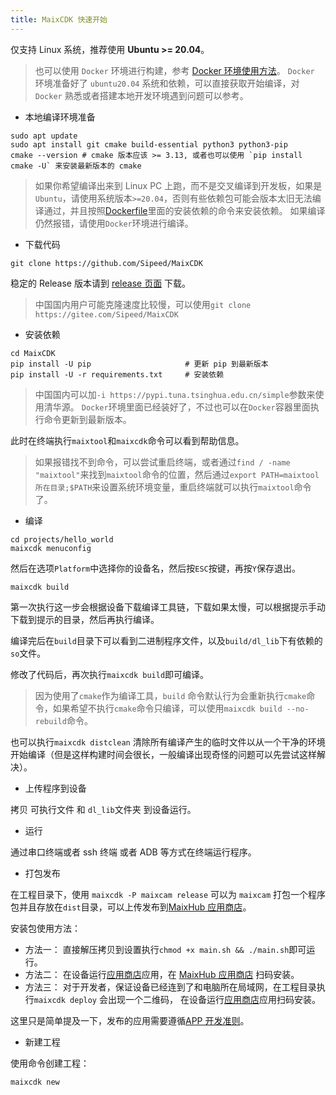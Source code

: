 ```yaml
---
title: MaixCDK 快速开始
---
```



仅支持 Linux 系统，推荐使用 **Ubuntu >= 20.04**。
> 也可以使用 `Docker` 环境进行构建，参考 [Docker 环境使用方法](./docker/README.md)。
> `Docker` 环境准备好了 `ubuntu20.04` 系统和依赖，可以直接获取开始编译，对 `Docker` 熟悉或者搭建本地开发环境遇到问题可以参考。

* 本地编译环境准备
```
sudo apt update
sudo apt install git cmake build-essential python3 python3-pip
cmake --version # cmake 版本应该 >= 3.13, 或者也可以使用 `pip install cmake -U` 来安装最新版本的 cmake
```
> 如果你希望编译出来到 Linux PC 上跑，而不是交叉编译到开发板，如果是 `Ubuntu`，请使用系统版本`>=20.04`，否则有些依赖包可能会版本太旧无法编译通过，并且按照[Dockerfile](./docker/Dockerfile)里面的安装依赖的命令来安装依赖。
> 如果编译仍然报错，请使用`Docker`环境进行编译。

* 下载代码

```
git clone https://github.com/Sipeed/MaixCDK
```

稳定的 Release 版本请到 [release 页面](https://github.com/Sipeed/MaixCDK/releases) 下载。

> 中国国内用户可能克隆速度比较慢，可以使用`git clone https://gitee.com/Sipeed/MaixCDK`

* 安装依赖

```
cd MaixCDK
pip install -U pip                     # 更新 pip 到最新版本
pip install -U -r requirements.txt     # 安装依赖
```
> 中国国内可以加`-i https://pypi.tuna.tsinghua.edu.cn/simple`参数来使用清华源。
> `Docker`环境里面已经装好了，不过也可以在`Docker`容器里面执行命令更新到最新版本。

此时在终端执行`maixtool`和`maixcdk`命令可以看到帮助信息。
> 如果报错找不到命令，可以尝试重启终端，或者通过`find / -name "maixtool"`来找到`maixtool`命令的位置，然后通过`export PATH=maixtool所在目录;$PATH`来设置系统环境变量，重启终端就可以执行`maixtool`命令了。

* 编译

```shell
cd projects/hello_world
maixcdk menuconfig
```
然后在选项`Platform`中选择你的设备名，然后按`ESC`按键，再按`Y`保存退出。

```shell
maixcdk build
```
第一次执行这一步会根据设备下载编译工具链，下载如果太慢，可以根据提示手动下载到提示的目录，然后再执行编译。

编译完后在`build`目录下可以看到二进制程序文件，以及`build/dl_lib`下有依赖的`so`文件。

修改了代码后，再次执行`maixcdk build`即可编译。

> 因为使用了`cmake`作为编译工具，`build` 命令默认行为会重新执行`cmake`命令，如果希望不执行`cmake`命令只编译，可以使用`maixcdk build --no-rebuild`命令。

也可以执行`maixcdk distclean` 清除所有编译产生的临时文件以从一个干净的环境开始编译（但是这样构建时间会很长，一般编译出现奇怪的问题可以先尝试这样解决）。

* 上传程序到设备

拷贝 可执行文件 和 `dl_lib`文件夹 到设备运行。

* 运行

通过串口终端或者 ssh 终端 或者 ADB 等方式在终端运行程序。

* 打包发布

在工程目录下，使用 `maixcdk -P maixcam release` 可以为 `maixcam` 打包一个程序包并且存放在`dist`目录，可以上传发布到[MaixHub 应用商店](https://maixhub.com/app)。

安装包使用方法：
* 方法一： 直接解压拷贝到设置执行`chmod +x main.sh && ./main.sh`即可运行。
* 方法二： 在设备运行[应用商店]()应用，在 [MaixHub 应用商店](https://maixhub.com/app) 扫码安装。
* 方法三： 对于开发者，保证设备已经连到了和电脑所在局域网，在工程目录执行`maixcdk deploy` 会出现一个二维码， 在设备运行[应用商店]()应用扫码安装。

这里只是简单提及一下，发布的应用需要遵循[APP 开发准则](../convention/app.md)。

* 新建工程

使用命令创建工程：
```shell
maixcdk new
```